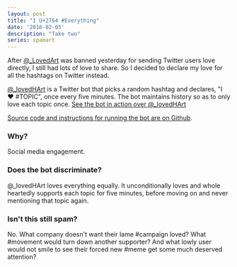```yaml
---
layout: post
title: "I U+2764 #Everything"
date: '2016-02-05'
description: "Take two"
series: spamart
---
```


After [@_LovedArt](/i-u2764-everyone/) was banned yesterday for sending Twitter users love directly, I still had lots of love to share. So I decided to declare my love for all the hashtags on Twitter instead.

[@_lovedHArt][_lovedhart] is a Twitter bot that picks a random hashtag and declares, "I ❤️ #TOPIC", once every five minutes. The bot maintains history so as to only love each topic once. [See the bot in action over @_lovedHArt][_lovedhart]

[Source code and instructions for running the bot are on Github][src].

### Why?
Social media engagement.

### Does the bot discriminate?
@_lovedHArt loves everything equally. It unconditionally loves and whole heartedly supports each topic for five minutes, before moving on and never mentioning that topic again.

### Isn't this still spam?
No. What company doesn't want their lame #campaign loved? What #movement would turn down another supporter? And what lowly user would not smile to see their forced new #meme get some much deserved attention?


[_lovedhart]: https://twitter.com/_lovedhart
[src]: https://github.com/mattbierner/i-u2764-everything
